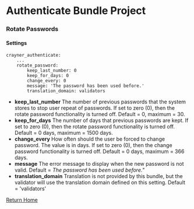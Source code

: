# Authenticate Bundle Project
### Rotate Passwords

#### Settings
```
crayner_authenticate:
    ...
    rotate_password:
        keep_last_number: 0
        keep_for_days: 0
        change_every: 0
        message: 'The password has been used before.'
        translation_domain: validators
```

* __keep_last_number__ The number of previous passwords that the system stores to stop user repeat of passwords. If set to zero (0), then the rotate password functionality is turned off.  Default = 0, maximum = 30.
* __keep_for_days__ The number of days that previous passwords are kept. If set to zero (0), then the rotate password functionality is turned off. Default = 0 days, maximum = 1500 days.
* __change_every__ How often should the user be forced to change password. The value is in days. If set to zero (0), then the change password functionality is turned off.  Default = 0 days, maximum = 366 days.
* __message__ The error message to display when the new password is not valid. Default = _The password has been used before._"
* __translation_domain__ Translation is not provided by this bundle, but the validator will use the translation domain defined on this setting. Default = 'validators'

[Return Home](../README.md)
